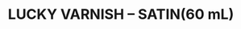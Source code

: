 ---
layout: product
title: "LUCKY  VARNISH – SATIN(60 mL)"
price: "670" 
desc: "Akrilni Lak"
img_path: "/assets/img/A.MIG-2052.jpg"
brand: "AMMO"
available: false
special_offer: false
new: false
soon: false
cat: "020000"
subcat: "020100"
subsubcat: "020104"
sifra: "A.MIG-2052"
popular: false
---